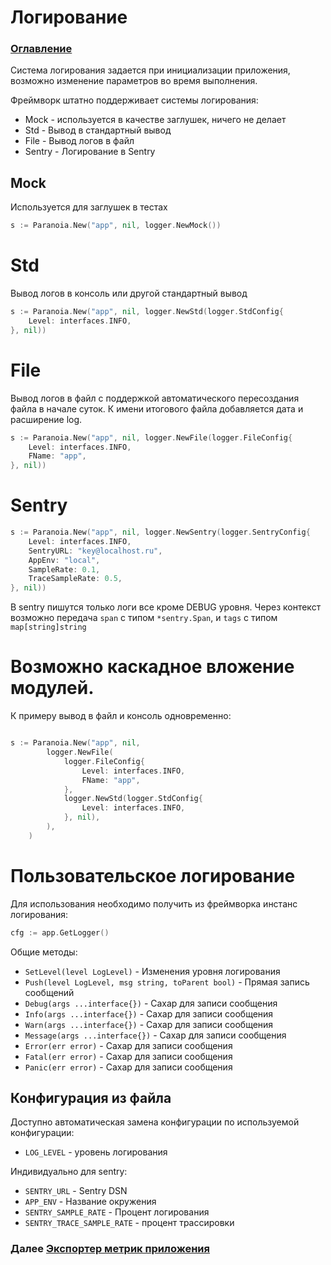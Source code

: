 # Логирование

### [Оглавление](./index.md)

Система логирования задается при инициализации приложения, возможно изменение параметров во время выполнения.


Фреймворк штатно поддерживает системы логирования:
- Mock - используется в качестве заглушек, ничего не делает
- Std - Вывод в стандартный вывод
- File - Вывод логов в файл
- Sentry - Логирование в Sentry

## Mock

Используется для заглушек в тестах

```go
s := Paranoia.New("app", nil, logger.NewMock())
```

# Std

Вывод логов в консоль или другой стандартный вывод

```go
s := Paranoia.New("app", nil, logger.NewStd(logger.StdConfig{
    Level: interfaces.INFO,
}, nil))
```

# File

Вывод логов в файл с поддержкой автоматического пересоздания файла в начале суток. К имени итогового файла добавляется дата и расширение log.

```go
s := Paranoia.New("app", nil, logger.NewFile(logger.FileConfig{
    Level: interfaces.INFO,
	FName: "app",
}, nil))
```

# Sentry

```go
s := Paranoia.New("app", nil, logger.NewSentry(logger.SentryConfig{
    Level: interfaces.INFO,
	SentryURL: "key@localhost.ru",
    AppEnv: "local",
	SampleRate: 0.1,
	TraceSampleRate: 0.5,
}, nil))
```

В sentry пишутся только логи все кроме DEBUG уровня. Через контекст возможно передача `span` с типом `*sentry.Span`, и `tags` с типом `map[string]string`

# Возможно каскадное вложение модулей.

К примеру вывод в файл и консоль одновременно:

```go

s := Paranoia.New("app", nil, 
        logger.NewFile(
            logger.FileConfig{
                Level: interfaces.INFO,
                FName: "app",
            },
            logger.NewStd(logger.StdConfig{
                Level: interfaces.INFO,
            }, nil), 
        ),
	)
```

# Пользовательское логирование

Для использования необходимо получить из фреймворка инстанс логирования:

```go
cfg := app.GetLogger()
```

Общие методы:

- `SetLevel(level LogLevel)` - Изменения уровня логирования
- `Push(level LogLevel, msg string, toParent bool)` - Прямая запись сообщений
- `Debug(args ...interface{})` - Сахар для записи сообщения
- `Info(args ...interface{})` - Сахар для записи сообщения
- `Warn(args ...interface{})` - Сахар для записи сообщения
- `Message(args ...interface{})` - Сахар для записи сообщения
- `Error(err error)` - Сахар для записи сообщения
- `Fatal(err error)` - Сахар для записи сообщения
- `Panic(err error)` - Сахар для записи сообщения

## Конфигурация из файла

Доступно автоматическая замена конфигурации по используемой конфигурации:

- `LOG_LEVEL` - уровень логирования

Индивидуально для sentry:
- `SENTRY_URL` - Sentry DSN
- `APP_ENV` - Название окружения
- `SENTRY_SAMPLE_RATE` - Процент логирования
- `SENTRY_TRACE_SAMPLE_RATE` - процент трассировки

### Далее [Экспортер метрик приложения](./metrics.md)